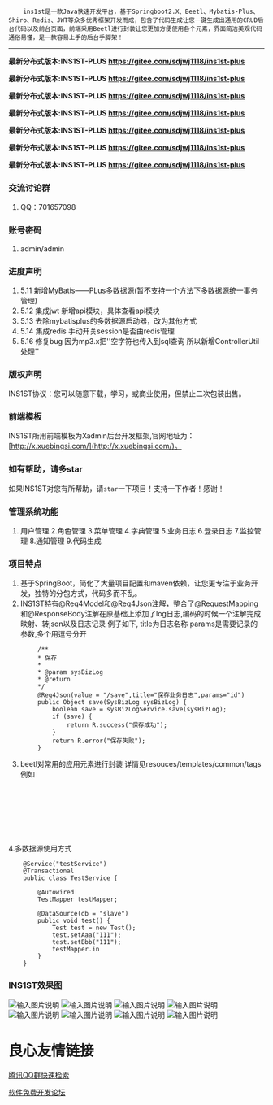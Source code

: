  
     
        ins1st是一款Java快速开发平台，基于Springboot2.X、Beetl、Mybatis-Plus、Shiro、Redis、JWT等众多优秀框架开发而成，包含了代码生成让您一键生成出通用的CRUD后台代码以及前台页面，前端采用Beetl进行封装让您更加方便使用各个元素，界面简洁美观代码通俗易懂，是一款容易上手的后台手脚架！
               
         
         
             
           
         
             
         
         
             
           
         
             
          
         
             
               
     
 

-----------------------------------------------------------------------------------------------
 **最新分布式版本:INS1ST-PLUS https://gitee.com/sdjwj1118/ins1st-plus** 
 
 **最新分布式版本:INS1ST-PLUS https://gitee.com/sdjwj1118/ins1st-plus** 
 
 **最新分布式版本:INS1ST-PLUS https://gitee.com/sdjwj1118/ins1st-plus** 
 
 **最新分布式版本:INS1ST-PLUS https://gitee.com/sdjwj1118/ins1st-plus** 
 
 **最新分布式版本:INS1ST-PLUS https://gitee.com/sdjwj1118/ins1st-plus** 
 
 **最新分布式版本:INS1ST-PLUS https://gitee.com/sdjwj1118/ins1st-plus** 
 
 **最新分布式版本:INS1ST-PLUS https://gitee.com/sdjwj1118/ins1st-plus** 
 
### 交流讨论群
1.  QQ：701657098 

### 账号密码
1.  admin/admin

### 进度声明
1. 5.11 新增MyBatis——PLus多数据源(暂不支持一个方法下多数据源统一事务管理)
2. 5.12 集成jwt 新增api模块，具体查看api模块
3. 5.13 去除mybatisplus的多数据源启动器，改为其他方式
3. 5.14 集成redis 手动开关session是否由redis管理
5. 5.16 修复bug 因为mp3.x把''空字符也传入到sql查询 所以新增ControllerUtil处理''

### 版权声明
INS1ST协议：您可以随意下载，学习，或商业使用，但禁止二次包装出售。

### 前端模板
INS1ST所用前端模板为Xadmin后台开发框架,官网地址为：[http://x.xuebingsi.com/](http://x.xuebingsi.com/)。

### 如有帮助，请多star
如果INS1ST对您有所帮助，请`star`一下项目！支持一下作者！感谢！

### 管理系统功能
1. 用户管理 2.角色管理 3.菜单管理 4.字典管理 5.业务日志 6.登录日志 7.监控管理 8.通知管理 9.代码生成

### 项目特点
1. 基于SpringBoot，简化了大量项目配置和maven依赖，让您更专注于业务开发，独特的分包方式，代码多而不乱。
2. INS1ST特有@Req4Model和@Req4Json注解，整合了@RequestMapping和@ResponseBody注解在原基础上添加了log日志,编码的时候一个注解完成映射、转json以及日志记录
例子如下, title为日志名称 params是需要记录的参数,多个用逗号分开
```
        /**
        * 保存
        *
        * @param sysBizLog
        * @return
        */
        @Req4Json(value = "/save",title="保存业务日志",params="id")
        public Object save(SysBizLog sysBizLog) {
            boolean save = sysBizLogService.save(sysBizLog);
            if (save) {
                return R.success("保存成功");
            }
            return R.error("保存失败");
        }
```

3. beetl对常用的应用元素进行封装
详情见resouces/templates/common/tags
例如
```
     
     
     
     
     
     
     
```
4.多数据源使用方式
```
    @Service("testService")
    @Transactional
    public class TestService {
    
        @Autowired
        TestMapper testMapper;
    
        @DataSource(db = "slave")
        public void test() {
            Test test = new Test();
            test.setAaa("111");
            test.setBbb("111");
            testMapper.in
        }
    }
```
### INS1ST效果图
![输入图片说明](https://images.gitee.com/uploads/images/2019/0510/161931_58286765_756207.jpeg "1EA5DEF581CFEF4E886F87514CCB2798.jpg")
![输入图片说明](https://images.gitee.com/uploads/images/2019/0510/161944_4e9a7ea9_756207.jpeg "4D9E3127C0BFC907ABDBA493E7EE03C0.jpg")
![输入图片说明](https://images.gitee.com/uploads/images/2019/0510/161951_c6c55704_756207.jpeg 
"46B262C8A7CCFFB375FDCB20E55D9E51.jpg")
![输入图片说明](https://images.gitee.com/uploads/images/2019/0510/162015_bc9bfa6e_756207.jpeg "4227E251189E3F2A8C865FCF82E19E78.jpg")
![输入图片说明](https://images.gitee.com/uploads/images/2019/0510/162032_fc9a40e0_756207.jpeg "5876F5928EE590927190DD751CB75CF2.jpg")
![输入图片说明](https://images.gitee.com/uploads/images/2019/0510/162039_50525ed8_756207.jpeg "A7D48BECCEE0DB0244AF3A39E920C99A.jpg")
![输入图片说明](https://images.gitee.com/uploads/images/2019/0510/162049_84ad09bb_756207.jpeg "C449561F3100C0DC70D0AD3F9A27AC28.jpg")
![输入图片说明](https://images.gitee.com/uploads/images/2019/0510/162059_b4238b0a_756207.jpeg "CD1FB28EA9B31CB1BE720C86F015F73A.jpg")

 # 良心友情链接

[腾讯QQ群快速检索](http://u.720life.cn/s/8cf73f7c)

[软件免费开发论坛](http://u.720life.cn/s/bbb01dc0)